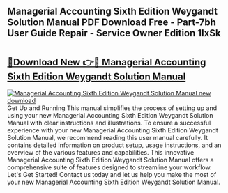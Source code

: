 ## Managerial Accounting Sixth Edition Weygandt Solution Manual PDF Download Free - Part-7bh User Guide Repair - Service Owner Edition 1IxSk

# <h2><a href="http://bc61251.oget.top/?id=Managerial+Accounting+Sixth+Edition+Weygandt+Solution+Manual">🔗Download New 👉🔴 Managerial Accounting Sixth Edition Weygandt Solution Manual</a></h2>

[![Managerial Accounting Sixth Edition Weygandt Solution Manual new download](https://i.imgur.com/5g1atiW.png)](http://bc61251.oget.top/?id=Managerial+Accounting+Sixth+Edition+Weygandt+Solution+Manual)
Get Up and Running This manual simplifies the process of setting up and using your new Managerial Accounting Sixth Edition Weygandt Solution Manual with clear instructions and illustrations. To ensure a successful experience with your new Managerial Accounting Sixth Edition Weygandt Solution Manual, we recommend reading this user manual carefully. It contains detailed information on product setup, usage instructions, and an overview of the various features and capabilities. This innovative Managerial Accounting Sixth Edition Weygandt Solution Manual offers a comprehensive suite of features designed to streamline your workflow. Let's Get Started! Contact us today and let us help you make the most of your new Managerial Accounting Sixth Edition Weygandt Solution Manual.
